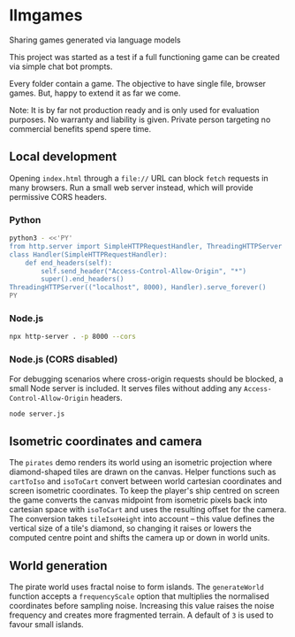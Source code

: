 # llmgames
Sharing games generated via language models 

This project was started as a test if a full functioning game can be created via simple chat bot prompts. 

Every folder contain a game. The objective to have single file, browser games. But, happy to extend it as far we come.

Note: It is by far not production ready and is only used for evaluation purposes. No warranty and liability is given. Private person targeting no commercial benefits spend spere time.

## Local development

Opening `index.html` through a `file://` URL can block `fetch` requests in many browsers. Run a small web server instead, which will provide permissive CORS headers.

### Python

```sh
python3 - <<'PY'
from http.server import SimpleHTTPRequestHandler, ThreadingHTTPServer
class Handler(SimpleHTTPRequestHandler):
    def end_headers(self):
        self.send_header("Access-Control-Allow-Origin", "*")
        super().end_headers()
ThreadingHTTPServer(("localhost", 8000), Handler).serve_forever()
PY
```

### Node.js

```sh
npx http-server . -p 8000 --cors
```

### Node.js (CORS disabled)

For debugging scenarios where cross-origin requests should be blocked, a small
Node server is included. It serves files without adding any
`Access-Control-Allow-Origin` headers.

```sh
node server.js
```

## Isometric coordinates and camera

The `pirates` demo renders its world using an isometric projection where
diamond-shaped tiles are drawn on the canvas.  Helper functions such as
`cartToIso` and `isoToCart` convert between world cartesian coordinates and
screen isometric coordinates.  To keep the player's ship centred on screen the
game converts the canvas midpoint from isometric pixels back into cartesian
space with `isoToCart` and uses the resulting offset for the camera.  The
conversion takes `tileIsoHeight` into account – this value defines the vertical
size of a tile's diamond, so changing it raises or lowers the computed centre
point and shifts the camera up or down in world units.

## World generation

The pirate world uses fractal noise to form islands. The `generateWorld` function
accepts a `frequencyScale` option that multiplies the normalised coordinates
before sampling noise. Increasing this value raises the noise frequency and
creates more fragmented terrain. A default of `3` is used to favour small
islands.
